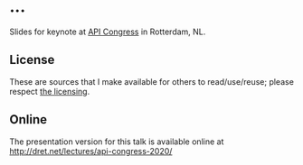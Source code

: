 # ...

Slides for keynote at [API Congress](https://api.heliview.nl/) in Rotterdam, NL.


## License

These are sources that I make available for others to read/use/reuse; please respect [the licensing](../LICENSE).


## Online

The presentation version for this talk is available online at http://dret.net/lectures/api-congress-2020/
